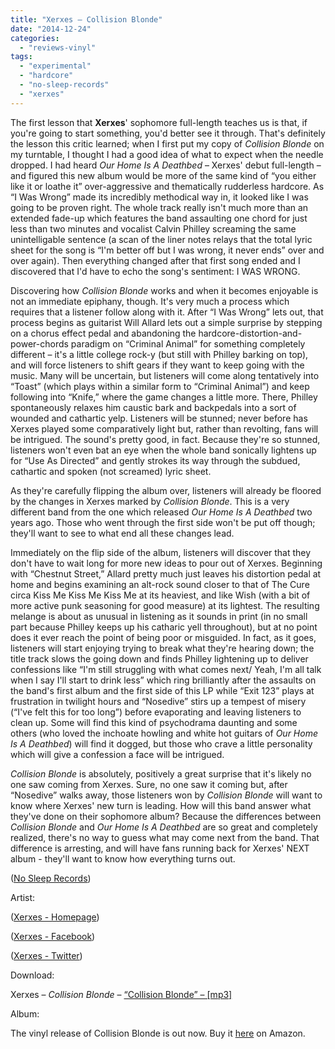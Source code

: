 ```yaml
---
title: "Xerxes – Collision Blonde"
date: "2014-12-24"
categories: 
  - "reviews-vinyl"
tags: 
  - "experimental"
  - "hardcore"
  - "no-sleep-records"
  - "xerxes"
---
```


The first lesson that **Xerxes**' sophomore full-length teaches us is that, if you're going to start something, you'd better see it through. That's definitely the lesson this critic learned; when I first put my copy of _Collision Blonde_ on my turntable, I thought I had a good idea of what to expect when the needle dropped. I had heard _Our Home Is A Deathbed_ – Xerxes' debut full-length – and figured this new album would be more of the same kind of “you either like it or loathe it” over-aggressive and thematically rudderless hardcore. As “I Was Wrong” made its incredibly methodical way in, it looked like I was going to be proven right. The whole track really isn't much more than an extended fade-up which features the band assaulting one chord for just less than two minutes and vocalist Calvin Philley screaming the same unintelligable sentence (a scan of the liner notes relays that the total lyric sheet for the song is “I'm better off but I was wrong, it never ends” over and over again). Then everything changed after that first song ended and I discovered that I'd have to echo the song's sentiment: I WAS WRONG.

Discovering how _Collision Blonde_ works and when it becomes enjoyable is not an immediate epiphany, though. It's very much a process which requires that a listener follow along with it. After “I Was Wrong” lets out, that process begins as guitarist Will Allard lets out a simple surprise by stepping on a chorus effect pedal and abandoning the hardcore-distortion-and-power-chords paradigm on “Criminal Animal” for something completely different – it's a little college rock-y (but still with Philley barking on top), and will force listeners to shift gears if they want to keep going with the music. Many will be uncertain, but listeners will come along tentatively into “Toast” (which plays within a similar form to “Criminal Animal”) and keep following into “Knife,” where the game changes a little more. There, Philley spontaneously relaxes him caustic bark and backpedals into a sort of wounded and cathartic yelp. Listeners will be stunned; never before has Xerxes played some comparatively light but, rather than revolting, fans will be intrigued. The sound's pretty good, in fact. Because they're so stunned, listeners won't even bat an eye when the whole band sonically lightens up for “Use As Directed” and gently strokes its way through the subdued, cathartic and spoken (not screamed) lyric sheet.

As they're carefully flipping the album over, listeners will already be floored by the changes in Xerxes marked by _Collision Blonde_. This is a very different band from the one which released _Our Home Is A Deathbed_ two years ago. Those who went through the first side won't be put off though; they'll want to see to what end all these changes lead.

Immediately on the flip side of the album, listeners will discover that they don't have to wait long for more new ideas to pour out of Xerxes. Beginning with “Chestnut Street,” Allard pretty much just leaves his distortion pedal at home and begins examining an alt-rock sound closer to that of The Cure circa Kiss Me Kiss Me Kiss Me at its heaviest, and like Wish (with a bit of more active punk seasoning for good measure) at its lightest. The resulting melange is about as unusual in listening as it sounds in print (in no small part because Philley keeps up his catharic yell throughout), but at no point does it ever reach the point of being poor or misguided. In fact, as it goes, listeners will start enjoying trying to break what they're hearing down; the title track slows the going down and finds Philley lightening up to deliver confessions like “I'm still struggling with what comes next/ Yeah, I'm all talk when I say I'll start to drink less” which ring brilliantly after the assaults on the band's first album and the first side of this LP while “Exit 123” plays at frustration in twilight hours and “Nosedive” stirs up a tempest of misery (“I've felt this for too long”) before evaporating and leaving listeners to clean up. Some will find this kind of psychodrama daunting and some others (who loved the inchoate howling and white hot guitars of _Our Home Is A Deathbed_) will find it dogged, but those who crave a little personality which will give a confession a face will be intrigued.

_Collision Blonde_ is absolutely, positively a great surprise that it's likely no one saw coming from Xerxes. Sure, no one saw it coming but, after “Nosedive” walks away, those listeners won by _Collision Blonde_ will want to know where Xerxes' new turn is leading. How will this band answer what they've done on their sophomore album? Because the differences between _Collision Blonde_ and _Our Home Is A Deathbed_ are so great and completely realized, there's no way to guess what may come next from the band. That difference is arresting, and will have fans running back for Xerxes' NEXT album - they'll want to know how everything turns out.

([No Sleep Records](https://nosleeprecords.com/))

Artist:

([Xerxes - Homepage](http://xerxesband.com/))

([Xerxes - Facebook](https://www.facebook.com/xerxesband))

([Xerxes - Twitter](https://twitter.com/xerxesband))

Download:

Xerxes – _Collision Blonde_ – [“Collision Blonde” – \[mp3\]](http://www.groundcontrolmag.com/music/Xerxes-Collision_Blonde.mp3)

Album:

The vinyl release of Collision Blonde is out now. Buy it [here](http://www.amazon.com/Collision-Blonde-Xerxes/dp/B00GZC7ODI/ref=sr_1_2?ie=UTF8&qid=1418433186&sr=8-2&keywords=xerxes+collision+blonde) on Amazon.
